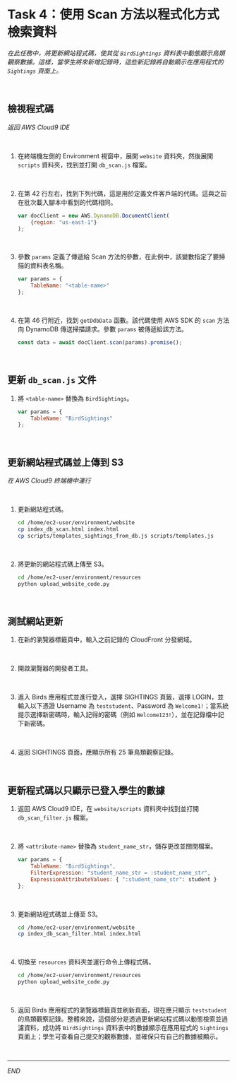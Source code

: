 # Task 4：使用 Scan 方法以程式化方式檢索資料

_在此任務中，將更新網站程式碼，使其從 `BirdSightings` 資料表中動態顯示鳥類觀察數據。這樣，當學生將來新增記錄時，這些新記錄將自動顯示在應用程式的 `Sightings` 頁面上。_

<br>

## 檢視程式碼

_返回 AWS Cloud9 IDE_

<br>

1. 在終端機左側的 Environment 視窗中，展開 `website` 資料夾，然後展開 `scripts` 資料夾，找到並打開 `db_scan.js` 檔案。

<br>

2. 在第 42 行左右，找到下列代碼，這是用於定義文件客戶端的代碼。這與之前在批次載入腳本中看到的代碼相同。

    ```javascript
    var docClient = new AWS.DynamoDB.DocumentClient(
        {region: "us-east-1"}
    );
    ```

<br>

3. 參數 `params` 定義了傳遞給 Scan 方法的參數，在此例中，該變數指定了要掃描的資料表名稱。

    ```javascript
    var params = {
        TableName: "<table-name>"
    };
    ```

<br>

4. 在第 46 行附近，找到 `getDdbData` 函數。該代碼使用 AWS SDK 的 `scan` 方法向 DynamoDB 傳送掃描請求。參數 `params` 被傳遞給該方法。

    ```javascript
    const data = await docClient.scan(params).promise();
    ```

<br>

## 更新 `db_scan.js` 文件

1. 將 `<table-name>` 替換為 `BirdSightings`。

    ```javascript
    var params = {
        TableName: "BirdSightings"
    };
    ```

<br>

## 更新網站程式碼並上傳到 S3

_在 AWS Cloud9 終端機中運行_

<br>

1. 更新網站程式碼。

    ```bash
    cd /home/ec2-user/environment/website
    cp index_db_scan.html index.html
    cp scripts/templates_sightings_from_db.js scripts/templates.js
    ```

<br>

2. 將更新的網站程式碼上傳至 S3。

    ```bash
    cd /home/ec2-user/environment/resources
    python upload_website_code.py
    ```

<br>

## 測試網站更新

1. 在新的瀏覽器標籤頁中，輸入之前記錄的 CloudFront 分發網域。

<br>

2. 開啟瀏覽器的開發者工具。

<br>

3. 進入 Birds 應用程式並進行登入，選擇 SIGHTINGS 頁籤，選擇 LOGIN，並輸入以下憑證 Username 為 `teststudent`、Password 為 `Welcome1!`；當系統提示選擇新密碼時，輸入記得的密碼（例如 `Welcome123!`），並在記錄檔中記下新密碼。

<br>

4. 返回 SIGHTINGS 頁面，應顯示所有 25 筆鳥類觀察記錄。

<br>

## 更新程式碼以只顯示已登入學生的數據

1. 返回 AWS Cloud9 IDE，在 `website/scripts` 資料夾中找到並打開 `db_scan_filter.js` 檔案。

<br>

2. 將 `<attribute-name>` 替換為 `student_name_str`，儲存更改並關閉檔案。

    ```javascript
    var params = {
        TableName: "BirdSightings",
        FilterExpression: "student_name_str = :student_name_str",
        ExpressionAttributeValues: { ":student_name_str": student }
    };
    ```

<br>

3. 更新網站程式碼並上傳至 S3。

    ```bash
    cd /home/ec2-user/environment/website
    cp index_db_scan_filter.html index.html
    ```

<br>

4. 切換至 `resources` 資料夾並運行命令上傳程式碼。

    ```bash
    cd /home/ec2-user/environment/resources
    python upload_website_code.py
    ```

<br>

5. 返回 Birds 應用程式的瀏覽器標籤頁並刷新頁面，現在應只顯示 `teststudent` 的鳥類觀察記錄。整體來說，這個部分是透過更新網站程式碼以動態檢索並過濾資料，成功將 `BirdSightings` 資料表中的數據顯示在應用程式的 `Sightings` 頁面上；學生可查看自己提交的觀察數據，並確保只有自己的數據被顯示。

<br>

___

_END_